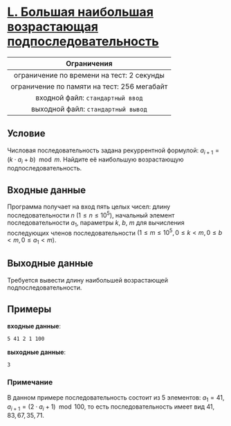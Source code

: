 # [L. Большая наибольшая возрастающая подпоследовательность](L.java)

| Ограничения                                 |
|:-------------------------------------------:|
| ограничение по времени на тест: 2 секунды   |
| ограничение по памяти на тест: 256 мегабайт |
| входной файл: `стандартный ввод`            |
| выходной файл: `стандартный вывод`          |

## Условие

Числовая последовательность задана рекуррентной формулой: $a_{i + 1} = (k \cdot a_{i} + b) \mod m$. Найдите её наибольшую возрастающую подпоследовательность.

## Входные данные

Программа получает на вход пять целых чисел: длину последовательности $n$ $(1 \leqslant n \leqslant 10^{5})$, начальный элемент последовательности $a_{1}$, параметры $k$, $b$, $m$ для вычисления последующих членов последовательности $(1 \leqslant m \leqslant 10^{5}, 0 \leqslant k < m, 0 \leqslant b < m, 0 \leqslant a_{1} < m)$.

## Выходные данные

Требуется вывести длину наибольшей возрастающей подпоследовательности.

## Примеры

**входные данные**:

```bash
5 41 2 1 100
```

**выходные данные**:

```bash
3
```

### Примечание

В данном примере последовательность состоит из 5 элементов: $a_{1} = 41$, $a_{i + 1} = (2 \cdot a_{i} + 1) \mod 100$, то есть последовательность имеет вид $41, 83, 67, 35, 71$.

